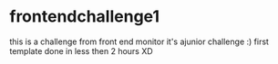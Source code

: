 # frontendchallenge1
this is a challenge from front end monitor it's ajunior challenge :) first template done in less then 2 hours XD
